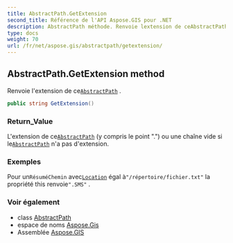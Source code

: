 ```yaml
---
title: AbstractPath.GetExtension
second_title: Référence de l'API Aspose.GIS pour .NET
description: AbstractPath méthode. Renvoie lextension de ceAbstractPath .
type: docs
weight: 70
url: /fr/net/aspose.gis/abstractpath/getextension/
---
```

## AbstractPath.GetExtension method

Renvoie l'extension de ce[`AbstractPath`](../) .

```csharp
public string GetExtension()
```

### Return_Value

L'extension de ce[`AbstractPath`](../) (y compris le point ".") ou une chaîne vide si le[`AbstractPath`](../) n'a pas d'extension.

### Exemples

Pour un`RésuméChemin` avec[`Location`](../location/) égal à`"/répertoire/fichier.txt"` la propriété this renvoie`".SMS"` .

### Voir également

* class [AbstractPath](../)
* espace de noms [Aspose.Gis](../../abstractpath/)
* Assemblée [Aspose.GIS](../../../)


